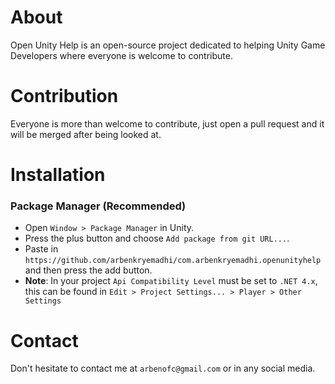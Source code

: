 # About
Open Unity Help is an open-source project dedicated to helping Unity Game Developers where everyone is welcome to contribute.

# Contribution
Everyone is more than welcome to contribute, just open a pull request and it will be merged after being looked at.

# Installation
### Package Manager (Recommended)
- Open `Window > Package Manager` in Unity.
- Press the plus button and choose `Add package from git URL...`.
- Paste in `https://github.com/arbenkryemadhi/com.arbenkryemadhi.openunityhelp` and then press the add button.
- __Note__: In your project `Api Compatibility Level` must be set to `.NET 4.x`, this can be found in `Edit > Project Settings... > Player > Other Settings`

# Contact
Don't hesitate to contact me at `arbenofc@gmail.com` or in any social media.
